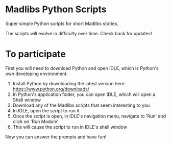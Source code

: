 # Madlibs Python Scripts
Super simple Python scripts for short Madlibs stories.

The scripts will evolve in difficulty over time.
Check back for updates!

# To participate
First you will need to download Python and open IDLE, which is Python's own developing environment.

1. Install Python by downloading the latest version here: https://www.python.org/downloads/
2. In Python's application folder, you can open IDLE, which will open a Shell window
3. Download any of the Madlibs scripts that seem interesting to you
4. In IDLE, open the script to run it
5. Once the script is open, in IDLE's navigation menu, navigate to 'Run' and click on 'Run Module'
6. This will cause the script to run in IDLE's shell window

Now you can answer the prompts and have fun!
